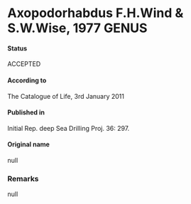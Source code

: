 Axopodorhabdus F.H.Wind & S.W.Wise, 1977 GENUS
=======

#### Status
ACCEPTED

#### According to
The Catalogue of Life, 3rd January 2011

#### Published in
Initial Rep. deep Sea Drilling Proj. 36: 297.

#### Original name
null

### Remarks
null